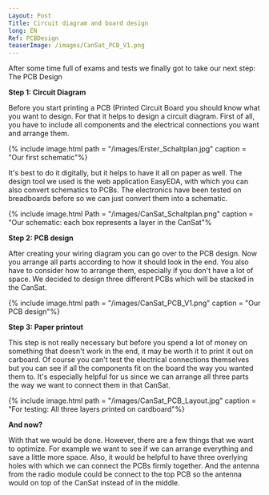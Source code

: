 ```yaml
---
Layout: Post
Title: Circuit diagram and board design
long: EN
Ref: PCBDesign
teaserImage: /images/CanSat_PCB_V1.png
---
```


After some time full of exams and tests we finally got to
take our next step: The PCB Design

**Step 1: Circuit Diagram**

Before you start printing a PCB (Printed Circuit Board
you should know what you want to design. For that it helps to design a circuit diagram.
First of all, you have to include all  components and the electrical connections you want
and arrange them.

{% include image.html path = "/images/Erster_Schaltplan.jpg" caption = "Our first schematic"%}

It's best to do it digitally, but it helps to have it all on paper as well.
The design tool we used is the web application EasyEDA, with which you can also convert schematics to PCBs.
The electronics have been tested on breadboards before so we can just convert them into a schematic.

{% include image.html Path = "/images/CanSat_Schaltplan.png" caption = "Our schematic: each box represents a layer in the CanSat"%

**Step 2: PCB design**

After creating your wiring diagram you can go over to the PCB design.
Now you arrange all parts according to how it should look in the end.
You also have to consider how to arrange them, especially if you don't have a lot of space.
We decided to design three different PCBs which will be stacked in the CanSat.

{% include image.html path = "/images/CanSat_PCB_V1.png" caption = "Our PCB design"%}

**Step 3: Paper printout**

This step is not really necessary but before you spend a lot of money on something that doesn't work in the end,
it may be worth it to print it out on carboard. Of course you can't test the electrical connections themselves but you can see
if all the components fit on the board the way you wanted them to.
It's especially helpful for us since we can arrange all three parts the way we want to connect them in that CanSat.

{% include image.html path = "/images/CanSat_PCB_Layout.jpg" caption = "For testing: All three layers printed on cardboard"%}

**And now?**

With that we would be done. However, there are a few things that we want to optimize.
For example we want to see if we can arrange everything and save a little more space. Also, it would be helpful to have three
overlying holes with which we can connect the PCBs firmly together. And the antenna from the radio module
could be connect to the top PCB so the antenna would on top of the CanSat instead of in the middle.
